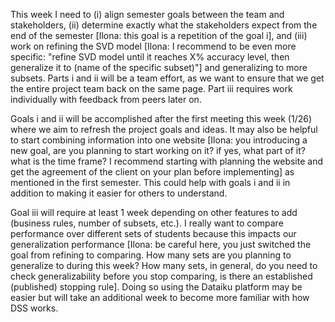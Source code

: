This week I need to (i) align semester goals between the team and stakeholders, (ii) determine exactly what the stakeholders expect from the end of the semester [Ilona: this goal is a repetition of the goal i], and (iii) work on refining the SVD model [Ilona: I recommend to be even more specific: "refine SVD model until it reaches X% accuracy level, then generalize it to (name of the specific subset)"] and generalizing to more subsets. Parts i and ii will be a team effort, as we want to ensure that we get the entire project team back on the same page. Part iii requires work individually with feedback from peers later on. 

Goals i and ii will be accomplished after the first meeting this week (1/26) where we aim to refresh the project goals and ideas. It may also be helpful to start combining information into one website [Ilona: you introducing a new goal, are you planning to start working on it? if yes, what part of it? what is the time frame? I recommend starting with planning the website and get the agreement of the client on your plan before implementing] as mentioned in the first semester. This could help with goals i and ii in addition to making it easier for others to understand. 

Goal iii will require at least 1 week depending on other features to add (business rules, number of subsets, etc.). I really want to compare performance over different sets of students because this impacts our generalization performance [Ilona: be careful here, you just switched the goal from refining to comparing. How many sets are you planning to generalize to during this week? How many sets, in general, do you need to check generalizability before you stop comparing, is there an established (published) stopping rule]. Doing so using the Dataiku platform may be easier but will take an additional week to become more familiar with how DSS works. 